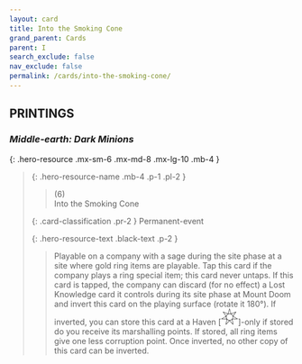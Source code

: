 ```yaml
---
layout: card
title: Into the Smoking Cone
grand_parent: Cards
parent: I
search_exclude: false
nav_exclude: false
permalink: /cards/into-the-smoking-cone/
---
```


## PRINTINGS


### _Middle-earth: Dark Minions_

{: .hero-resource .mx-sm-6 .mx-md-8 .mx-lg-10 .mb-4 }
> {: .hero-resource-name .mb-4 .p-1 .pl-2 }
> > <div class="card-mp">(6)</div>
> > <div class="card-name">Into the Smoking Cone</div>
>
> {: .card-classification .pr-2 }
> Permanent-event
>
> {: .hero-resource-text .black-text .p-2 }
> > Playable on a company with a sage during the site phase at a site where gold ring items are playable. Tap this card if the company plays a ring special item; this card never untaps. If this card is tapped, the company can discard (for no effect) a Lost Knowledge card it controls during its site phase at Mount Doom and invert this card on the playing surface (rotate it 180°). If inverted, you can store this card at a Haven \[![](/assets/images/free-haven.svg)]-only if stored do you receive its marshalling points. If stored, all ring items give one less corruption point. Once inverted, no other copy of this card can be inverted.  
> 
